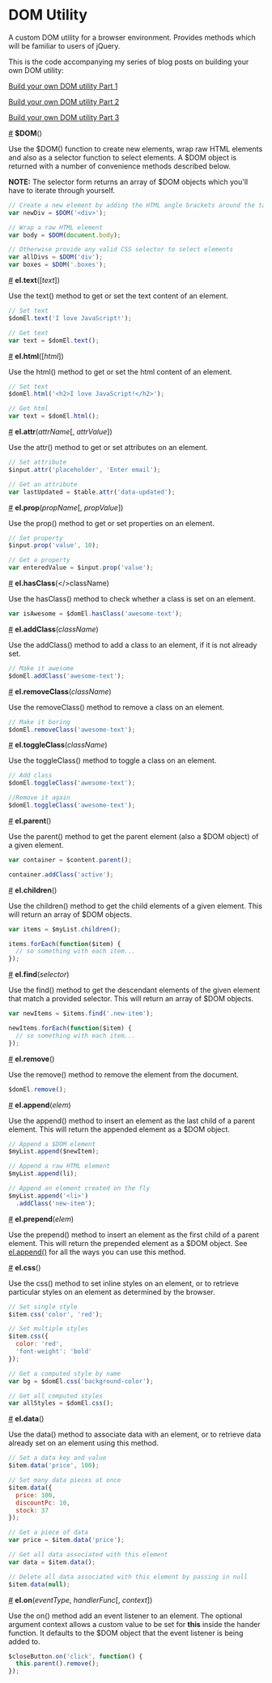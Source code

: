 # DOM Utility
A custom DOM utility for a browser environment. Provides methods which will be familiar to users of jQuery.

This is the code accompanying my series of blog posts on building your own DOM utility:

[Build your own DOM utility Part 1](http://davidbanks.co.nz/post/build-your-own-dom-utility-part-1)

[Build your own DOM utility Part 2](http://davidbanks.co.nz/post/build-your-own-dom-utility-part-2)

[Build your own DOM utility Part 3](http://davidbanks.co.nz/post/build-your-own-dom-utility-part-3)



<a name="DOM" href="#DOM">#</a> <b>$DOM</b>()

Use the $DOM() function to create new elements, wrap raw HTML elements and also as a selector function to select elements. A $DOM object is returned with a number of convenience methods described below.

<b>NOTE:</b> The selector form returns an array of $DOM objects which you'll have to iterate through yourself.

```js
// Create a new element by adding the HTML angle brackets around the tag name
var newDiv = $DOM('<div>');

// Wrap a raw HTML element
var body = $DOM(document.body);

// Otherwise provide any valid CSS selector to select elements
var allDivs = $DOM('div');
var boxes = $DOM('.boxes');
```



<a name="text" href="#text">#</a> <b>el.text</b>([<i>text</i>])

Use the text() method to get or set the text content of an element. 

```js
// Set text
$domEl.text('I love JavaScript!');

// Get text
var text = $domEl.text();
```



<a name="html" href="#html">#</a> <b>el.html</b>([<i>html</i>])

Use the html() method to get or set the html content of an element. 

```js
// Set text
$domEl.html('<h2>I love JavaScript!</h2>');

// Get html
var text = $domEl.html();
```



<a name="attr" href="#attr">#</a> <b>el.attr</b>(<i>attrName</i>[, <i>attrValue</i>])

Use the attr() method to get or set attributes on an element. 

```js
// Set attribute
$input.attr('placeholder', 'Enter email');

// Get an attribute
var lastUpdated = $table.attr('data-updated');
```



<a name="prop" href="#prop">#</a> <b>el.prop</b>(<i>propName</i>[, <i>propValue</i>])

Use the prop() method to get or set properties on an element. 

```js
// Set property
$input.prop('value', 10);

// Get a property
var enteredValue = $input.prop('value');
```



<a name="has-class" href="#has-class">#</a> <b>el.hasClass</b>(</>className</i>)

Use the hasClass() method to check whether a class is set on an element. 

```js
var isAwesome = $domEl.hasClass('awesome-text');
```



<a name="add-class" href="#add-class">#</a> <b>el.addClass</b>(<i>className</i>)

Use the addClass() method to add a class to an element, if it is not already set.

```js
// Make it awesome
$domEl.addClass('awesome-text');
```



<a name="remove-class" href="#remove-class">#</a> <b>el.removeClass</b>(<i>className</i>)

Use the removeClass() method to remove a class on an element. 

```js
// Make it boring
$domEl.removeClass('awesome-text');
```



<a name="toggle-class" href="#toggle-class">#</a> <b>el.toggleClass</b>(<i>className</i>)

Use the toggleClass() method to toggle a class on an element. 

```js
// Add class
$domEl.toggleClass('awesome-text');

//Remove it again
$domEl.toggleClass('awesome-text');
```




<a name="parent" href="#parent">#</a> <b>el.parent</b>()

Use the parent() method to get the parent element (also a $DOM object) of a given element. 

```js
var container = $content.parent();

container.addClass('active');
```




<a name="children" href="#children">#</a> <b>el.children</b>()

Use the children() method to get the child elements of a given element. This will return an array of $DOM objects.

```js
var items = $myList.children();

items.forEach(function($item) {
  // so something with each item...
});
```




<a name="find" href="#find">#</a> <b>el.find</b>(<i>selector</i>)

Use the find() method to get the descendant elements of the given element that match a provided selector. This will return an array of $DOM objects.

```js
var newItems = $items.find('.new-item');

newItems.forEach(function($item) {
  // so something with each item...
});
```




<a name="remove" href="#remove">#</a> <b>el.remove</b>()

Use the remove() method to remove the element from the document.

```js
$domEl.remove();
```




<a name="append" href="#append">#</a> <b>el.append</b>(<i>elem</i>)

Use the append() method to insert an element as the last child of a parent element. This will return the appended element as a $DOM object.

```js
// Append a $DOM element
$myList.append($newItem);

// Append a raw HTML element
$myList.append(li);

// Append an element created on the fly
$myList.append('<li>')
  .addClass('new-item');
```




<a name="prepend" href="#prepend">#</a> <b>el.prepend</b>(<i>elem</i>)

Use the prepend() method to insert an element as the first child of a parent element. This will return the prepended element as a $DOM object. See <a name="append" href="#append">el.append()</a> for all the ways you can use this method.




<a name="css" href="#css">#</a> <b>el.css</b>()

Use the css() method to set inline styles on an element, or to retrieve particular styles on an element as determined by the browser.

```js
// Set single style
$item.css('color', 'red');

// Set multiple styles
$item.css({
  color: 'red',
  'font-weight': 'bold'
});

// Get a computed style by name
var bg = $domEl.css('background-color');

// Get all computed styles
var allStyles = $domEl.css();
```



<a name="data" href="#data">#</a> <b>el.data</b>()

Use the data() method to associate data with an element, or to retrieve data already set on an element using this method.

```js
// Set a data key and value
$item.data('price', 100);

// Set many data pieces at once
$item.data({
  price: 100,
  discountPc: 10,
  stock: 37
});

// Get a piece of data
var price = $item.data('price');

// Get all data associated with this element
var data = $item.data();

// Delete all data associated with this element by passing in null
$item.data(null);
```




<a name="on" href="#on">#</a> <b>el.on</b>(<i>eventType</i>, <i>handlerFunc</i>[, <i>context</i>])

Use the on() method add an event listener to an element. The optional argument context allows a custom value to be set for <b>this</b> inside the hander function. It defaults to the $DOM object that the event listener is being added to.

```js
$closeButton.on('click', function() {
  this.parent().remove();
});
```
